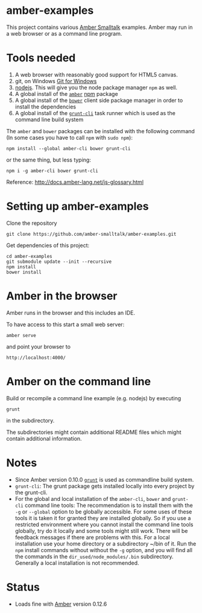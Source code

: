 amber-examples
==============

This project contains various [Amber Smalltalk](http://amber-lang.net/)  examples. Amber may run in a web browser or as a command line program.


Tools needed
=============

1. A web browser with reasonably good support for HTML5 canvas.
2. git, on Windows [Git for Windows](http://msysgit.github.com/)
3. [nodejs](http://www.nodejs.org/). This will give you the node package manager `npm` as well.
4. A global install of the [`amber`](http://amber-lang.net/) [npm](http://npmjs.org/) package
5. A global install of the [`bower`](http://bower.io/) client side package manager in order to install the dependencies
6. A global install of the [`grunt-cli`](http://gruntjs.com/) task runner which is used as the command line build system 

The `amber` and `bower` packages can be installed with the following command (In some cases you have to call `npm` with `sudo npm`):

    npm install --global amber-cli bower grunt-cli

or the same thing, but less typing:

    npm i -g amber-cli bower grunt-cli
    

Reference: http://docs.amber-lang.net/js-glossary.html


Setting up amber-examples 
==========================

Clone the repository 

    git clone https://github.com/amber-smalltalk/amber-examples.git

Get dependencies of this project:

    cd amber-examples 
    git submodule update --init --recursive
    npm install
    bower install


Amber in the browser  
==========================

Amber runs in the browser and this includes an IDE. 

To have access to this start a small web server:

`amber serve`

and point your browser to

`http://localhost:4000/`


Amber on the command line 
====================================================


Build or recompile a command line example  (e.g. nodejs) by executing 

`grunt`

in the subdirectory.

The subdirectories might contain additional README files which might contain additional information.


Notes
=====

- Since Amber version 0.10.0 [`grunt`](http://gruntjs.com/) is used as commandline build system.
- `grunt-cli`: The grunt package gets installed locally into every project by the grunt-cli.
- For the global and local installation of the `amber-cli`, `bower` and `grunt-cli` command line tools: The recommendation is to install them with the `-g` or `--global` option to be globally accessible. For some uses of these tools it is  taken it for granted they are installed globally.  So if you use a restricted environment where you  cannot install the command line tools globally, try do it locally and some tools might still work. There will be feedback messages if there are problems with this. For a local installation use your home directory or a subdirectory ~/bin of it. Run the  `npm` install commands without without the `-g` option, and you will find all the commands in the `dir_used/node_modules/.bin` subdirectory. Generally a local installation is not recommended.


Status
======

- Loads fine with [Amber](https://github.com/amber-smalltalk) version 0.12.6

